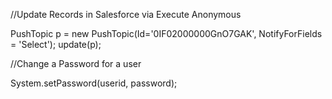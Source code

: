 //Update Records in Salesforce via Execute Anonymous

PushTopic p = new PushTopic(Id='0IF02000000GnO7GAK', NotifyForFields = 'Select'); 
update(p);

//Change a Password for a user

System.setPassword(userid, password);


